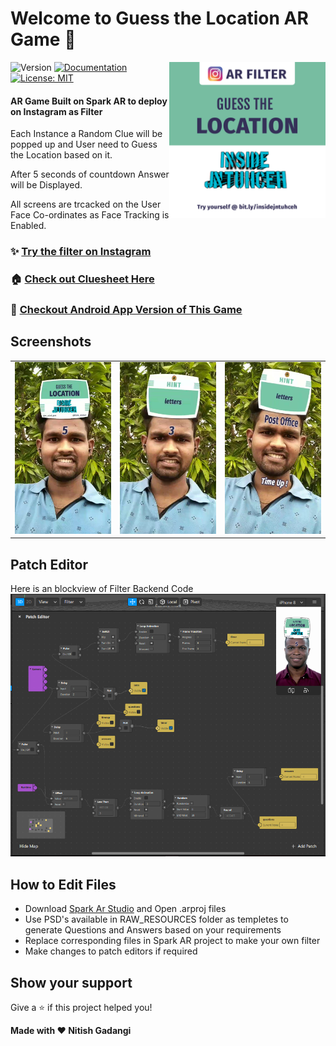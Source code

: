 <h1>Welcome to Guess the Location AR Game 👋</h1>
<img alt="LOGO" align="right" height="250" src="https://github.com/NitishGadangi/Guess-Location-Inside-Jntuh/blob/master/logo.jpg?raw=true" />
<p>
  <img alt="Version" src="https://img.shields.io/badge/version-1.0-blue.svg?cacheSeconds=2592000" />
  <a href="adsasd" target="_blank">
    <img alt="Documentation" src="https://img.shields.io/badge/documentation-yes-brightgreen.svg" />
  </a>
  <a href="#" target="_blank">
    <img alt="License: MIT" src="https://img.shields.io/badge/License-MIT-yellow.svg" />
  </a>
</p>

#### AR Game Built on Spark AR to deploy on Instagram as Filter
Each Instance a Random Clue will be popped up and User need to Guess the Location based on it.

After 5 seconds of countdown Answer will be Displayed.

All screens are trcacked on the User Face Co-ordinates as Face Tracking is Enabled.

### ✨ [Try the filter on Instagram](https://www.instagram.com/ar/787048095161541/)

### 🏠 [Check out Cluesheet Here](https://nitishgadangi.github.io/QR_Hunt/)

### 📱 [Checkout Android App Version of This Game](https://github.com/NitishGadangi/QR_Hunt)

## Screenshots
<table>
    <tr>
     <td><kbd><img src="./screenshots/one.jpeg"></kbd></td>
     <td><kbd><img src="./screenshots/two.jpeg"></kbd></td>
     <td><kbd><img src="./screenshots/three.jpeg"></kbd></td>
    </tr>
</table>

## Patch Editor
Here is an blockview of Filter Backend Code
![](https://github.com/NitishGadangi/Guess-Location-Inside-Jntuh/blob/master/patch_editor.PNG?raw=true)

## How to Edit Files

* Download [Spark Ar Studio](https://sparkar.facebook.com/ar-studio/) and Open .arproj files
* Use PSD's available in RAW_RESOURCES folder as templetes to generate Questions and Answers based on your requirements
* Replace corresponding files in Spark AR project to make your own filter
* Make changes to patch editors if required

## Show your support

Give a ⭐️ if this project helped you!


 **Made with ❤ Nitish Gadangi**
